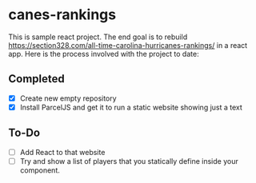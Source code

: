 # canes-rankings

This is sample react project. The end goal is to rebuild https://section328.com/all-time-carolina-hurricanes-rankings/ in a react app. Here is the process involved with the project to date:

## Completed

- [x] Create new empty repository
- [x] Install ParcelJS and get it to run a static website showing just a text

## To-Do

- [ ] Add React to that website
- [ ] Try and show a list of players that you statically define inside your component.

